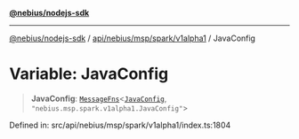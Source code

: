 [**@nebius/nodejs-sdk**](../../../../../../README.md)

---

[@nebius/nodejs-sdk](../../../../../../README.md) / [api/nebius/msp/spark/v1alpha1](../README.md) / JavaConfig

# Variable: JavaConfig

> **JavaConfig**: [`MessageFns`](../../../../../../runtime/protos/core/interfaces/MessageFns.md)\<[`JavaConfig`](../interfaces/JavaConfig.md), `"nebius.msp.spark.v1alpha1.JavaConfig"`\>

Defined in: src/api/nebius/msp/spark/v1alpha1/index.ts:1804
